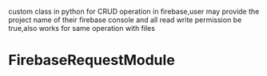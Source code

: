 custom class in python for CRUD operation in firebase,user may provide the project name of their firebase console and all read write permission be true,also works for same operation with files
# FirebaseRequestModule
